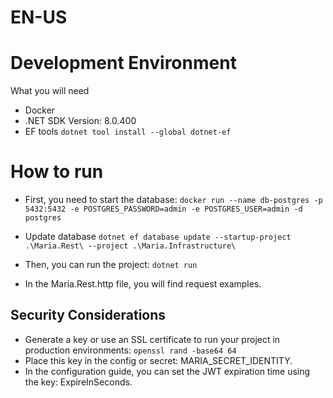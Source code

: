 # EN-US

# Development Environment

What you will need
- Docker
- .NET SDK Version: 8.0.400
- EF tools 
	```dotnet tool install --global dotnet-ef```

# How to run

- First, you need to start the database:
```docker run --name db-postgres -p 5432:5432 -e POSTGRES_PASSWORD=admin -e POSTGRES_USER=admin -d postgres```

- Update database
```dotnet ef database update --startup-project .\Maria.Rest\ --project .\Maria.Infrastructure\ ```

- Then, you can run the project:
```dotnet run```

- In the Maria.Rest.http file, you will find request examples.

## Security Considerations

- Generate a key or use an SSL certificate to run your project in production environments:
```openssl rand -base64 64```
- Place this key in the config or secret: MARIA_SECRET_IDENTITY.
- In the configuration guide, you can set the JWT expiration time using the key: ExpireInSeconds.